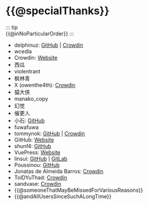 # {{@specialThanks}}

::: tip  
{{@inNoParticularOrder}}
:::

* delphinuz: [GitHub](https://github.com/delphinuz) | [Crowdin](https://crowdin.com/profile/delphinuz)
* wcedla
* Crowdin: [Website](https://crowdin.com/)
* 西瓜
* violentrant
* 枫林青
* X (owenthe4th): [Crowdin](https://crowdin.com/profile/owenthe4th)
* 猫大侠
* manako_copy
* 幻觉
* 催更人
* 小石: [GitHub](https://github.com/xs314)
* fuwafuwa
* tommynok: [GitHub](https://github.com/tommynok) | [Crowdin](https://crowdin.com/profile/tommynok)
* GitHub: [Website](https://github.com/)
* shunf4: [GitHub](https://github.com/shunf4)
* VuePress: [Website](https://github.com/vuepress/)
* linsui: [GitHub](https://github.com/linsui) | [GitLab](https://gitlab.com/linsui)
* Poussinou: [GitHub](https://github.com/Poussinou)
* Jonatas de Almeida Barros: [Crowdin](https://crowdin.com/profile/ajonatas56)
* TolDYuThad: [Crowdin](https://crowdin.com/profile/toldyuthad)
* sandvase: [Crowdin](https://crowdin.com/profile/sandvase)
* {{@someoneThatMayBeMissedForVariousReasons}}
* {{@andAllUsersSinceSuchALongTime}}
